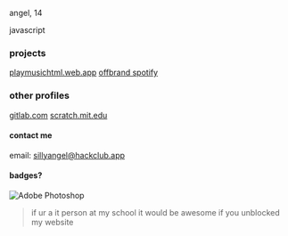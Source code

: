 angel, 14

javascript

### projects
[playmusichtml.web.app](https://playmusichtml.web.app/) 
[offbrand spotify](https://github.com/sillyangel/project-still)

### other profiles
[gitlab.com](https://gitlab.com/sillyangel)
[scratch.mit.edu](https://scratch.mit.edu/users/sillyangel3/)

#### contact me
email: sillyangel@hackclub.app

#### badges?
![Adobe Photoshop](https://img.shields.io/badge/adobe%20photoshop-%2331A8FF.svg?style=for-the-badge&logo=adobe%20photoshop&logoColor=white)


> if ur a it person at my school it would be awesome if you unblocked my website 
